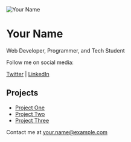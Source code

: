 <!DOCTYPE html>
<html lang="en">
<head>
  <meta charset="UTF-8">
  <meta name="viewport" content="width=device-width, initial-scale=1.0">
  <title>Your Name's Bio</title>
  <link rel="stylesheet" href="styles_1.css">
</head>
<body>
  <headerr>
      <img src="profile-picture.png" alt="Your Name" class="profile-img">
      <h1>Your Name</h1>
      <p>Web Developer, Programmer, and Tech Student</p>
      <p>Follow me on social media:</p>
      <p>
          <a href="https://twitter.com/yourusername"
          target="_blank">Twitter</a> |
          <a href="https://linkedin.com/in/yourusername"
          target="_blank">LinkedIn</a>
      </p>
  </header>
  <main>
      <section class="bio>
          <h2>About Me</h2>
          <p>Hello! I'm Your Name, a web developer with a passion
              for front-end design and user experience.
              I've been building websites for over 5 years
                and love what I do.</p>
          <!-- Add more paragraphs as needed -->
      </section>
      <section class="projects">
          <h2>Projects</h2>
          <ul>
              <li><a href="#">Project One</a></li>
              <li><a href="#">Project Two</a></li>
              <li><a href="#">Project Three</a></li>
              <!-- Add more list items as needed -->
          </ul>
      </section>
  </main>
  <footer>
      <p>Contact me at <a href="mailto:your.name@example.com">your.name@example.com</a></p>
  </footer>
</body>
</htmi>
